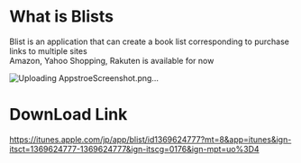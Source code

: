 # What is Blists
Blist is an application that can create a book list corresponding to purchase links to multiple sites  
Amazon, Yahoo Shopping, Rakuten is available for now

![Uploading AppstroeScreenshot.png…]()

# DownLoad Link
https://itunes.apple.com/jp/app/blist/id1369624777?mt=8&app=itunes&ign-itsct=1369624777-1369624777&ign-itscg=0176&ign-mpt=uo%3D4
